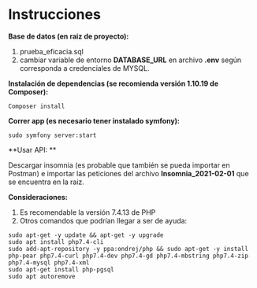 # Instrucciones


**Base de datos (en raiz de proyecto):**

1. prueba_eficacia.sql
2. cambiar variable de entorno **DATABASE_URL** en archivo **.env** según corresponda a credenciales de MYSQL.

**Instalación de dependencias (se recomienda versión 1.10.19 de Composer):**
```
Composer install
```


**Correr app (es necesario tener instalado symfony):**

``` sudo symfony server:start ```

**Usar API: **

Descargar insomnia (es probable que también se pueda importar en Postman) e importar las peticiones del archivo **Insomnia_2021-02-01** que se encuentra en la raiz.


**Consideraciones:**

1. Es recomendable la versión 7.4.13 de PHP
2. Otros comandos que podrían llegar a ser de ayuda:

```
sudo apt-get -y update && apt-get -y upgrade
sudo apt install php7.4-cli
sudo add-apt-repository -y ppa:ondrej/php && sudo apt-get -y install php-pear php7.4-curl php7.4-dev php7.4-gd php7.4-mbstring php7.4-zip php7.4-mysql php7.4-xml
sudo apt-get install php-pgsql
sudo apt autoremove
```
